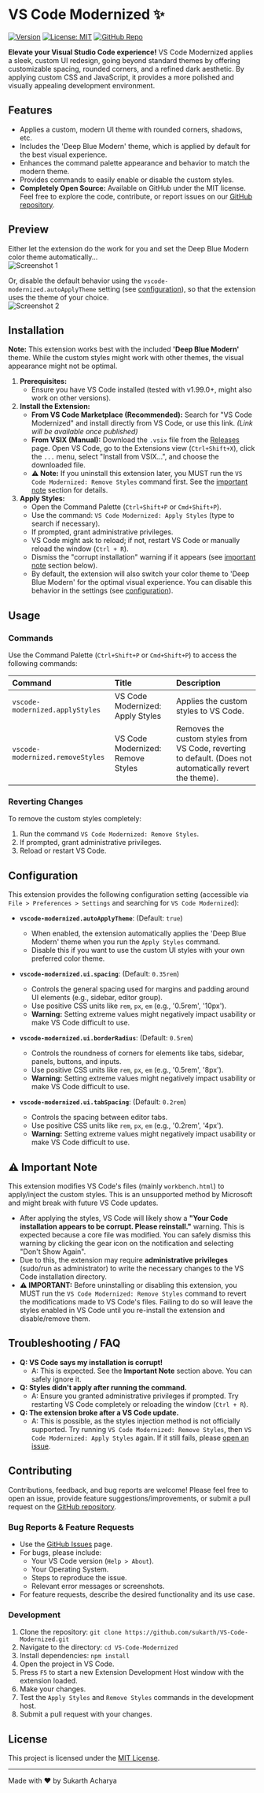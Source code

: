 # VS Code Modernized ✨

[![Version](https://img.shields.io/badge/version-0.1.0-blue.svg)](https://marketplace.visualstudio.com/items?itemName=sukarth.VS-Code-Modernized)
[![License: MIT](https://img.shields.io/badge/License-MIT-yellow.svg)](https://opensource.org/licenses/MIT)
[![GitHub Repo](https://img.shields.io/badge/GitHub-Repo-blue?logo=github)](https://github.com/sukarth/VS-Code-Modernized)

**Elevate your Visual Studio Code experience!**
VS Code Modernized applies a sleek, custom UI redesign, going beyond standard themes by offering customizable spacing, rounded corners, and a refined dark aesthetic. By applying custom CSS and JavaScript, it provides a more polished and visually appealing development environment.

## Features

- Applies a custom, modern UI theme with rounded corners, shadows, etc.
- Includes the 'Deep Blue Modern' theme, which is applied by default for the best visual experience.
- Enhances the command palette appearance and behavior to match the modern theme.
- Provides commands to easily enable or disable the custom styles.
- **Completely Open Source:** Available on GitHub under the MIT license. Feel free to explore the code, contribute, or report issues on our [GitHub repository](https://github.com/sukarth/VS-Code-Modernized).

## Preview

Either let the extension do the work for you and set the Deep Blue Modern color theme automatically... <br>
![Screenshot 1](https://raw.githubusercontent.com/sukarth/VS-Code-Modernized/main/assets/vscodeModernizedThemeSwitchDemo.gif)
<br />

Or, disable the default behavior using the `vscode-modernized.autoApplyTheme` setting (see [configuration](#configuration)), so that the extension uses the theme of your choice. <br />
![Screenshot 2](https://raw.githubusercontent.com/sukarth/VS-Code-Modernized/main/assets/vscodeModernizedNoThemeSwitchDemo.gif)

<!-- *(Consider adding a carousel or more detailed images showing the UI changes)* -->

## Installation

**Note:** This extension works best with the included **'Deep Blue Modern'** theme. While the custom styles might work with other themes, the visual appearance might not be optimal.

1.  **Prerequisites:**
    - Ensure you have VS Code installed (tested with v1.99.0+, might also work on other versions).
    <!-- *   *(Optional but Recommended)* Install the [Geist Mono](https://vercel.com/font/mono) font for the intended look. -->
2.  **Install the Extension:**
    - **From VS Code Marketplace (Recommended):** Search for "VS Code Modernized" and install directly from VS Code, or use this link. _(Link will be available once published)_
    - **From VSIX (Manual):** Download the `.vsix` file from the [Releases](https://github.com/sukarth/VS-Code-Modernized/releases) page. Open VS Code, go to the Extensions view (`Ctrl+Shift+X`), click the `...` menu, select "Install from VSIX...", and choose the downloaded file.
    - **⚠️ Note:** If you uninstall this extension later, you MUST run the `VS Code Modernized: Remove Styles` command first. See the [important note](#⚠️-important-note) section for details.
3.  **Apply Styles:**
    - Open the Command Palette (`Ctrl+Shift+P` or `Cmd+Shift+P`).
    - Use the command: `VS Code Modernized: Apply Styles` (type to search if necessary).
    - If prompted, grant administrative privileges.
    - VS Code might ask to reload; if not, restart VS Code or manually reload the window (`Ctrl + R`).
    - Dismiss the "corrupt installation" warning if it appears (see [important note](#⚠️-important-note) section below).
    - By default, the extension will also switch your color theme to 'Deep Blue Modern' for the optimal visual experience. You can disable this behavior in the settings (see [configuration](#configuration)).

## Usage

### Commands

Use the Command Palette (`Ctrl+Shift+P` or `Cmd+Shift+P`) to access the following commands:

| Command                          | Title                             | Description                                                                                              |
| :------------------------------- | :-------------------------------- | :------------------------------------------------------------------------------------------------------- |
| `vscode-modernized.applyStyles`  | VS Code Modernized: Apply Styles  | Applies the custom styles to VS Code.                                                                    |
| `vscode-modernized.removeStyles` | VS Code Modernized: Remove Styles | Removes the custom styles from VS Code, reverting to default. (Does not automatically revert the theme). |

### Reverting Changes

To remove the custom styles completely:

1.  Run the command `VS Code Modernized: Remove Styles`.
2.  If prompted, grant administrative privileges.
3.  Reload or restart VS Code.

## Configuration

This extension provides the following configuration setting (accessible via `File > Preferences > Settings` and searching for `VS Code Modernized`):

- **`vscode-modernized.autoApplyTheme`**: (Default: `true`)

  - When enabled, the extension automatically applies the 'Deep Blue Modern' theme when you run the `Apply Styles` command.
  - Disable this if you want to use the custom UI styles with your own preferred color theme.

- **`vscode-modernized.ui.spacing`**: (Default: `0.35rem`)

  - Controls the general spacing used for margins and padding around UI elements (e.g., sidebar, editor group).
  - Use positive CSS units like `rem`, `px`, `em` (e.g., '0.5rem', '10px').
  - **Warning:** Setting extreme values might negatively impact usability or make VS Code difficult to use.

- **`vscode-modernized.ui.borderRadius`**: (Default: `0.5rem`)

  - Controls the roundness of corners for elements like tabs, sidebar, panels, buttons, and inputs.
  - Use positive CSS units like `rem`, `px`, `em` (e.g., '0.5rem', '8px').
  - **Warning:** Setting extreme values might negatively impact usability or make VS Code difficult to use.

- **`vscode-modernized.ui.tabSpacing`**: (Default: `0.2rem`)
  - Controls the spacing between editor tabs.
  - Use positive CSS units like `rem`, `px`, `em` (e.g., '0.2rem', '4px').
  - **Warning:** Setting extreme values might negatively impact usability or make VS Code difficult to use.

## ⚠️ Important Note

This extension modifies VS Code's files (mainly `workbench.html`) to apply/inject the custom styles. This is an unsupported method by Microsoft and might break with future VS Code updates.

- After applying the styles, VS Code will likely show a **"Your Code installation appears to be corrupt. Please reinstall."** warning. This is expected because a core file was modified. You can safely dismiss this warning by clicking the gear icon on the notification and selecting "Don't Show Again".
- Due to this, the extension may require **administrative privileges** (sudo/run as administrator) to write the necessary changes to the VS Code installation directory.
- **⚠️ IMPORTANT:** Before uninstalling or disabling this extension, you MUST run the `VS Code Modernized: Remove Styles` command to revert the modifications made to VS Code's files. Failing to do so will leave the styles enabled in VS Code until you re-install the extension and disable/remove them.

## Troubleshooting / FAQ

- **Q: VS Code says my installation is corrupt!**
  - A: This is expected. See the **Important Note** section above. You can safely ignore it.
- **Q: Styles didn't apply after running the command.**
  - A: Ensure you granted administrative privileges if prompted. Try restarting VS Code completely or reloading the window (`Ctrl + R`).
- **Q: The extension broke after a VS Code update.**
  - A: This is possible, as the styles injection method is not officially supported. Try running `VS Code Modernized: Remove Styles`, then `VS Code Modernized: Apply Styles` again. If it still fails, please [open an issue](https://github.com/sukarth/VS-Code-Modernized/issues).

## Contributing

Contributions, feedback, and bug reports are welcome! Please feel free to open an issue, provide feature suggestions/improvements, or submit a pull request on the [GitHub repository](https://github.com/sukarth/VS-Code-Modernized).

### Bug Reports & Feature Requests

- Use the [GitHub Issues](https://github.com/sukarth/VS-Code-Modernized/issues) page.
- For bugs, please include:
  - Your VS Code version (`Help > About`).
  - Your Operating System.
  - Steps to reproduce the issue.
  - Relevant error messages or screenshots.
- For feature requests, describe the desired functionality and its use case.

### Development

1.  Clone the repository: `git clone https://github.com/sukarth/VS-Code-Modernized.git`
2.  Navigate to the directory: `cd VS-Code-Modernized`
3.  Install dependencies: `npm install`
4.  Open the project in VS Code.
5.  Press `F5` to start a new Extension Development Host window with the extension loaded.
6.  Make your changes.
7.  Test the `Apply Styles` and `Remove Styles` commands in the development host.
8.  Submit a pull request with your changes.

## License

This project is licensed under the [MIT License](LICENSE).

---

Made with ❤️ by Sukarth Acharya
